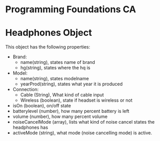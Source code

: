 # Programming Foundations CA

# Headphones Object

This object has the following properties:

- Brand:
  - name(string), states name of brand
  - hg(string), states where the hq is
- Model:
  - name(string), states modelname
  - yearProd(string), states what year it is produced
- Connection:
  - Cable (String), What kind of cable input
  - Wireless (boolean), state if headset is wireless or not
- isOn (boolean), on/off state
- batterylevel (number), how many percent battery is left
- volume (number), how many percent volume
- noiseCancelMode (array), lists what kind of noise cancel states the headphones has
- activeMode (string), what mode (noise cancelling mode) is active.
